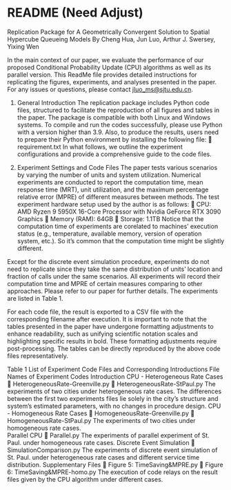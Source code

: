# README (Need Adjust)
Replication Package for
A Geometrically Convergent Solution to Spatial Hypercube Queueing Models
By Cheng Hua, Jun Luo, Arthur J. Swersey, Yixing Wen

In the main context of our paper, we evaluate the performance of our proposed Conditional Probability Update (CPU) algorithms as well as its parallel version. This ReadMe file provides detailed instructions for replicating the figures, experiments, and analyses presented in the paper. For any issues or questions, please contact jluo_ms@sjtu.edu.cn.

1.	General Introduction
The replication package includes Python code files, structured to facilitate the reproduction of all figures and tables in the paper. The package is compatible with both Linux and Windows systems. To compile and run the codes successfully, please use Python with a version higher than 3.9. Also, to produce the results, users need to prepare their Python environment by installing the following file:
	requirement.txt
In what follows, we outline the experiment configurations and provide a comprehensive guide to the code files.

2.	Experiment Settings and Code Files
The paper tests various scenarios by varying the number of units and system utilization. Numerical experiments are conducted to report the computation time, mean response time (MRT), unit utilization, and the maximum percentage relative error (MPRE) of different measures between methods. The test experiment hardware setup used by the author is as follows:
	CPU: AMD Ryzen 9 5950X 16-Core Processor with Nvidia GeForce RTX 3090 Graphics
	Memory (RAM): 64GB
	Storage: 1.1TB
Notice that the computation time of experiments are corelated to machines’ execution status (e.g., temperature, available memory, version of operation system, etc.). So it’s common that the computation time  might be slightly different.

Except for the discrete event simulation procedure, experiments do not need to replicate since they take the same distribution of units’ location and fraction of calls under the same scenarios. All experiments will record their computation time and MPRE of certain measures comparing to other approaches. Please refer to our paper for further details.  The experiments are listed in Table 1.

For each code file, the result is exported to a CSV file with the corresponding filename after execution. It is important to note that the tables presented in the paper have undergone formatting adjustments to enhance readability, such as unifying scientific notation scales and highlighting specific results in bold. These formatting adjustments require post-processing. The tables can be directly reproduced by the above code files representatively. 

Table 1 List of Experiment Code Files and Corresponding Introductions
File Names of Experiment Codes	Introduction
CPU - Heterogeneous Rate Cases
	HeterogeneousRate-Greenville.py
	HeterogeneousRate-StPaul.py	The experiments of two cities under heterogeneous rate cases. The differences between the first two experiments files lie solely in the city’s structure and system’s estimated parameters, with no changes in procedure design.
CPU - Homogeneous Rate Cases
	HomogeneousRate-Greenville.py
	HomogeneousRate-StPaul.py	The experiments of two cities under homogeneous rate cases.  
Parallel CPU
	Parallel.py	The experiments of parallel experiment of St. Paul. under homogeneous rate cases.
Discrete Event Simulation
	SimulationComparison.py	The experiments of discrete event simulation of St. Paul. under heterogeneous rate cases and different service time distribution.
Supplementary Files
	Figure 5: TimeSaving&MPRE.py
	Figure 6: TimeSaving&MPRE-homo.py	The execution of code relays on the result files given by the CPU algorithm under different cases.


